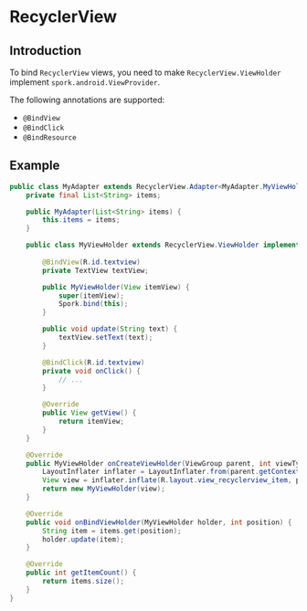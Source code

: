 # RecyclerView

## Introduction

To bind `RecyclerView` views, you need to make `RecyclerView.ViewHolder` implement `spork.android.ViewProvider`.

The following annotations are supported:

 - `@BindView`
 - `@BindClick`
 - `@BindResource`

## Example

```java
public class MyAdapter extends RecyclerView.Adapter<MyAdapter.MyViewHolder> {
    private final List<String> items;

    public MyAdapter(List<String> items) {
        this.items = items;
    }

    public class MyViewHolder extends RecyclerView.ViewHolder implements ViewProvider {
        
        @BindView(R.id.textview)
        private TextView textView;

        public MyViewHolder(View itemView) {
            super(itemView);
            Spork.bind(this);
        }

        public void update(String text) {
            textView.setText(text);
        }

        @BindClick(R.id.textview)
        private void onClick() {
            // ...
        }

        @Override
        public View getView() {
            return itemView;
        }
    }

    @Override
    public MyViewHolder onCreateViewHolder(ViewGroup parent, int viewType) {
        LayoutInflater inflater = LayoutInflater.from(parent.getContext());
        View view = inflater.inflate(R.layout.view_recyclerview_item, parent, false);
        return new MyViewHolder(view);
    }

    @Override
    public void onBindViewHolder(MyViewHolder holder, int position) {
        String item = items.get(position);
        holder.update(item);
    }

    @Override
    public int getItemCount() {
        return items.size();
    }
}
```